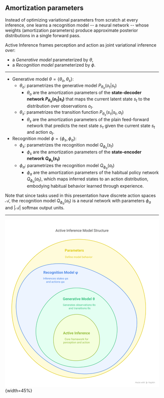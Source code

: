 ## Amortization parameters

Instead of optimizing variational parameters from scratch at every inference, one learns a recognition model -- a neural network -- whose weights (amortization parameters) produce approximate posterior distributions in a single forward pass.

Active Inference frames perception and action as joint variational inference over:

- a *Generative model* parameterized by $\theta$,
- a *Recognition model* parameterized by $\phi$.

---

- Generative model $\theta = \{\theta_o, \theta_s\}$: 
  - $\theta_o$: parametrizes the generative model $P_{\theta_o}(o_t|s_t)$
    - $\theta_o$ are the amortization parameters of the **state-decoder network $P_{\theta_o}(o_t|s_t)$** that maps the current latent state $s_t$ to the distribution over observations $o_t$.
  - $\theta_s$: parametrizes the transition function $P_{\theta_s}(s_\tau|s_{t},a_{t})$
    - $\theta_s$ are the amortization parameters of the plain feed-forward network that predicts the next state $s_\tau$ given the current state $s_t$ and action $a_t$.
- Recognition model $\phi = \{\phi_s, \phi_a\}$:
  - $\phi_s$: parametrizes the recognition model $Q_{\phi_s}(s_t)$
    - $\phi_s$ are the amortization parameters of the **state-encoder network $Q_{\phi_s}(s_t)$**
  - $\phi_a$: parametrizes the recognition model $Q_{\phi_a}(a_t)$
    - $\phi_a$ are the amortization parameters of the habitual policy network $Q_{\phi_a}(a_t)$, which maps inferred states to an action distribution, embodying habitual behavior learned through experience.

Note that since tasks used in this presentation have discrete action spaces $\mathcal{A}$, the recognition model $Q_{\phi_a}(a_t)$ is a neural network with parameters $\phi_a$ and $|\mathcal{A}|$ softmax output units.

---

![Amortization parameters in Active Inference](img/amort-model.svg){width=45%}
